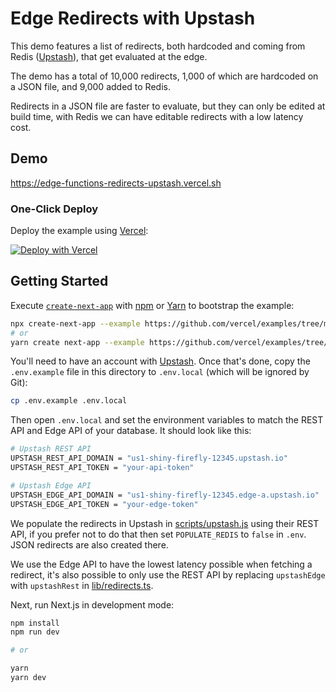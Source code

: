 # Edge Redirects with Upstash

This demo features a list of redirects, both hardcoded and coming from Redis ([Upstash](https://upstash.com/)), that get evaluated at the edge.

The demo has a total of 10,000 redirects, 1,000 of which are hardcoded on a JSON file, and 9,000 added to Redis.

Redirects in a JSON file are faster to evaluate, but they can only be edited at build time, with Redis we can have editable redirects with a low latency cost.

## Demo

https://edge-functions-redirects-upstash.vercel.sh

### One-Click Deploy

Deploy the example using [Vercel](https://vercel.com?utm_source=github&utm_medium=readme):

[![Deploy with Vercel](https://vercel.com/button)](https://vercel.com/new/clone?repository-url=https://github.com/vercel/examples/tree/main/edge-functions/redirects-upstash&env=UPSTASH_REST_API_DOMAIN,UPSTASH_REST_API_TOKEN,UPSTASH_EDGE_API_DOMAIN,UPSTASH_EDGE_API_TOKEN&project-name=redirects-upstash&repository-name=redirects-upstash)

## Getting Started

Execute [`create-next-app`](https://github.com/vercel/next.js/tree/canary/packages/create-next-app) with [npm](https://docs.npmjs.com/cli/init) or [Yarn](https://yarnpkg.com/lang/en/docs/cli/create/) to bootstrap the example:

```bash
npx create-next-app --example https://github.com/vercel/examples/tree/main/edge-functions/redirects-upstash redirects-upstash
# or
yarn create next-app --example https://github.com/vercel/examples/tree/main/edge-functions/redirects-upstash redirects-upstash
```

You'll need to have an account with [Upstash](https://upstash.com/). Once that's done, copy the `.env.example` file in this directory to `.env.local` (which will be ignored by Git):

```bash
cp .env.example .env.local
```

Then open `.env.local` and set the environment variables to match the REST API and Edge API of your database. It should look like this:

```bash
# Upstash REST API
UPSTASH_REST_API_DOMAIN = "us1-shiny-firefly-12345.upstash.io"
UPSTASH_REST_API_TOKEN = "your-api-token"

# Upstash Edge API
UPSTASH_EDGE_API_DOMAIN = "us1-shiny-firefly-12345.edge-a.upstash.io"
UPSTASH_EDGE_API_TOKEN = "your-edge-token"
```

We populate the redirects in Upstash in [scripts/upstash.js](scripts/upstash.js) using their REST API, if you prefer not to do that then set `POPULATE_REDIS` to `false` in `.env`. JSON redirects are also created there.

We use the Edge API to have the lowest latency possible when fetching a redirect, it's also possible to only use the REST API by replacing `upstashEdge` with `upstashRest` in [lib/redirects.ts](lib/redirects.ts).

Next, run Next.js in development mode:

```bash
npm install
npm run dev

# or

yarn
yarn dev
```
